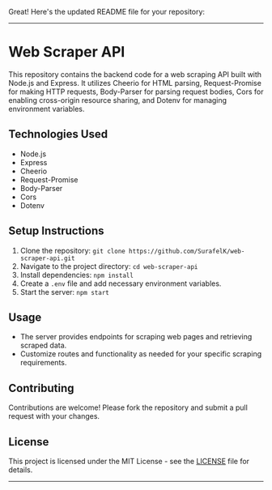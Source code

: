 Great! Here's the updated README file for your repository:

---

# Web Scraper API

This repository contains the backend code for a web scraping API built with Node.js and Express. It utilizes Cheerio for HTML parsing, Request-Promise for making HTTP requests, Body-Parser for parsing request bodies, Cors for enabling cross-origin resource sharing, and Dotenv for managing environment variables.

## Technologies Used

- Node.js
- Express
- Cheerio
- Request-Promise
- Body-Parser
- Cors
- Dotenv

## Setup Instructions

1. Clone the repository: `git clone https://github.com/SurafelK/web-scraper-api.git`
2. Navigate to the project directory: `cd web-scraper-api`
3. Install dependencies: `npm install`
4. Create a `.env` file and add necessary environment variables.
5. Start the server: `npm start`

## Usage

- The server provides endpoints for scraping web pages and retrieving scraped data.
- Customize routes and functionality as needed for your specific scraping requirements.

## Contributing

Contributions are welcome! Please fork the repository and submit a pull request with your changes.

## License

This project is licensed under the MIT License - see the [LICENSE](LICENSE) file for details.

---
